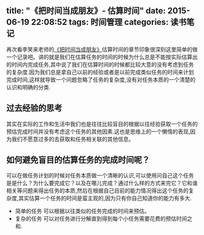 title: "《把时间当成朋友》- 估算时间"
date: 2015-06-19 22:08:52
tags: 时间管理
categories: 读书笔记
---


再次看李笑来老师的[《把时间当成朋友》](http://book.douban.com/subject/3609132/ "把时间当成朋友")估算时间的章节印象很深刻这里简单的做一个记录吧。讲的就是我们在估算任务的时间的时候为什么总是不能按实际估算出的时间内完成任务,其中说了我们在估算时间的时候都比较大意的没有考虑到任务的复杂度.因为我们总是拿自己以前的经验或者是以前完成类似任务的时间来计划完成时间,这样就导致一个问题忽略了任务的复杂度,没有对任务本质的一个清楚的认识和明确的分类.

<!-- more -->

## 过去经验的思考
其实在实际的工作和生活中我们也是往往比较盲目的根据以往经验获取一个任务的预估完成时间并没有考虑这个任务的其他因素.这也是思维上的一个懒惰的表现,因为我们不愿意过多的去获取和任务相关联的其他信息。

## 如何避免盲目的估算任务的完成时间呢？
可以在做任务计划的时候对任务本质做一个清晰的认识,可以使用问自己这个任务是是什么？为什么要完成它？以及在哪儿完成？通过什么样的方式来完它？它和谁相关等问题来得出任务的本质,然后在根据自己目前的能力情况得出这个任务的复杂度,其实估算一个任务的时间是蛮主观的,因为只有你自己知道你的能力有多大.
* 简单的任务
  可以根据以往类似的任务完成的时间来预估。
* 复杂的任务
  可以对任务进行分解直到得到每个小任务需要花费的预估时间之和.

